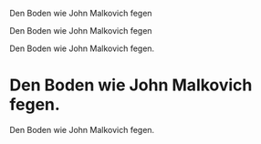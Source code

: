 Den Boden wie John Malkovich fegen

Den Boden wie John Malkovich fegen

Den Boden wie John Malkovich fegen.

# Den Boden wie John Malkovich fegen.

Den Boden wie John Malkovich fegen.